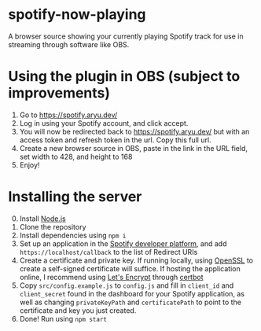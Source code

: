 # spotify-now-playing
A browser source showing your currently playing Spotify track for use in streaming through software like OBS.

# Using the plugin in OBS (subject to improvements)
1. Go to https://spotify.aryu.dev/
2. Log in using your Spotify account, and click accept.
3. You will now be redirected back to https://spotify.aryu.dev/ but with an access token and refresh token in the url. Copy this full url.
4. Create a new browser source in OBS, paste in the link in the URL field, set width to 428, and height to 168
5. Enjoy!

# Installing the server

0. Install [Node.js](https://nodejs.org/en/)
1. Clone the repository
2. Install dependencies using ``npm i``
3. Set up an application in the [Spotify developer platform](https://developer.spotify.com/dashboard/applications), and add ``https://localhost/callback`` to the list of Redirect URIs
4. Create a certificate and private key. If running locally, using [OpenSSL](https://www.openssl.org/) to create a self-signed certificate will suffice. If hosting the application online, I recommend using [Let's Encrypt](https://letsencrypt.org/getting-started/) through [certbot](https://certbot.eff.org/)
5. Copy ``src/config.example.js`` to ``config.js`` and fill in ``client_id`` and ``client_secret`` found in the dashboard for your Spotify application, as well as changing ``privateKeyPath`` and ``certificatePath`` to point to the certificate and key you just created.
6. Done! Run using ``npm start``
